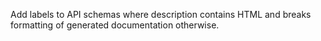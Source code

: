 Add labels to API schemas where description contains HTML and breaks formatting of generated documentation otherwise.

